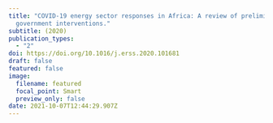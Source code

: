 ```yaml
---
title: "COVID-19 energy sector responses in Africa: A review of preliminary
  government interventions."
subtitle: (2020)
publication_types:
  - "2"
doi: https://doi.org/10.1016/j.erss.2020.101681
draft: false
featured: false
image:
  filename: featured
  focal_point: Smart
  preview_only: false
date: 2021-10-07T12:44:29.907Z
---
```

